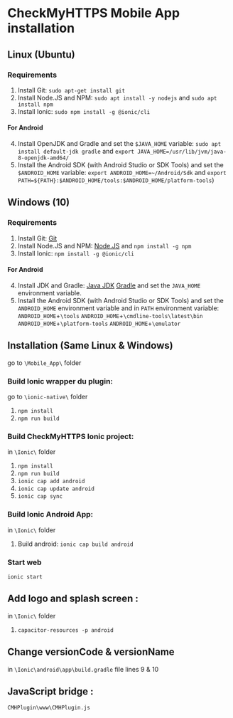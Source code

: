 # CheckMyHTTPS Mobile App installation

## Linux (Ubuntu)

### Requirements
1. Install Git: `sudo apt-get install git`
2. Install Node.JS and NPM: `sudo apt install -y nodejs` and `sudo apt install npm`
3. Install Ionic: `sudo npm install -g @ionic/cli`

#### For Android
4. Install OpenJDK and Gradle and set the `$JAVA_HOME` variable: `sudo apt install default-jdk gradle` and `export JAVA_HOME=/usr/lib/jvm/java-8-openjdk-amd64/`
5. Install the Android SDK (with Android Studio or SDK Tools) and set the `$ANDROID_HOME` variable: `export ANDROID_HOME=~/Android/Sdk` and `export PATH=${PATH}:$ANDROID_HOME/tools:$ANDROID_HOME/platform-tools`)


## Windows (10)

### Requirements
1. Install Git: [Git](https://git-scm.com/download/win)
2. Install Node.JS and NPM: [Node.JS](https://nodejs.org/en/download/) and `npm install -g npm`
3. Install Ionic: `npm install -g @ionic/cli`

#### For Android
4. Install JDK and Gradle: [Java JDK](https://www.oracle.com/java/technologies/downloads/#jdk17-windows) [Gradle](https://gradle.org/releases/) and set the `JAVA_HOME` environment variable.
5. Install the Android SDK (with Android Studio or SDK Tools) and set the `ANDROID_HOME` environment variable and in `PATH` environment variable: `ANDROID_HOME`+`\tools` `ANDROID_HOME`+`\cmdline-tools\latest\bin` `ANDROID_HOME`+`\platform-tools` `ANDROID_HOME`+`\emulator`


## Installation (Same Linux & Windows)
go to `\Mobile_App\` folder

### Build Ionic wrapper du plugin:
go to `\ionic-native\` folder
1. `npm install`
2. `npm run build`

### Build CheckMyHTTPS Ionic project:
in `\Ionic\` folder
1. `npm install`
3. `npm run build`
2. `ionic cap add android`
4. `ionic cap update android`
5. `ionic cap sync`

### Build Ionic Android App:
in `\Ionic\` folder
1. Build android: `ionic cap build android`

### Start web
`ionic start`

## Add logo and splash screen :
in `\Ionic\` folder
1. `capacitor-resources -p android`

## Change versionCode & versionName 
in `\Ionic\android\app\build.gradle` file
lines 9 & 10

## JavaScript bridge :
`CMHPlugin\www\CMHPlugin.js`